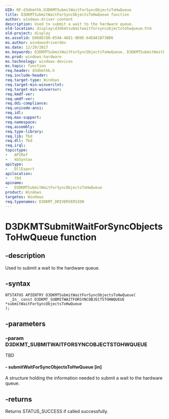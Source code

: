 ```yaml
---
UID: NF:d3dkmthk.D3DKMTSubmitWaitForSyncObjectsToHwQueue
title: D3DKMTSubmitWaitForSyncObjectsToHwQueue function
author: windows-driver-content
description: Used to submit a wait to the hardware queue.
old-location: display\d3dkmtsubmitwaitforsyncobjectstohwqueue.htm
old-project: display
ms.assetid: E068ECD0-059A-46E1-9D9E-64EA81B73BD6
ms.author: windowsdriverdev
ms.date: 12/29/2017
ms.keywords: D3DKMTSubmitWaitForSyncObjectsToHwQueue, D3DKMTSubmitWaitForSyncObjectsToHwQueue function [Display Devices], display.d3dkmtsubmitwaitforsyncobjectstohwqueue, d3dkmthk/D3DKMTSubmitWaitForSyncObjectsToHwQueue
ms.prod: windows-hardware
ms.technology: windows-devices
ms.topic: function
req.header: d3dkmthk.h
req.include-header: 
req.target-type: Windows
req.target-min-winverclnt: 
req.target-min-winversvr: 
req.kmdf-ver: 
req.umdf-ver: 
req.ddi-compliance: 
req.unicode-ansi: 
req.idl: 
req.max-support: 
req.namespace: 
req.assembly: 
req.type-library: 
req.lib: Tbd
req.dll: Tbd
req.irql: 
topictype:
-	APIRef
-	kbSyntax
apitype:
-	DllExport
apilocation:
-	tbd
apiname:
-	D3DKMTSubmitWaitForSyncObjectsToHwQueue
product: Windows
targetos: Windows
req.typenames: D3DKMT_DRIVERVERSION
---
```


# D3DKMTSubmitWaitForSyncObjectsToHwQueue function


## -description


Used to submit a wait to the hardware queue.


## -syntax


````
NTSTATUS APIENTRY D3DKMTSubmitWaitForSyncObjectsToHwQueue(
  _In_ const D3DKMT_SUBMITWAITFORSYNCOBJECTSTOHWQUEUE *submitWaitForSyncObjectsToHwQueue
);
````


## -parameters




### -param D3DKMT_SUBMITWAITFORSYNCOBJECTSTOHWQUEUE

TBD




#### - submitWaitForSyncObjectsToHwQueue [in]

A structure holding the information needed to submit a wait to the hardware queue.


## -returns



Returns STATUS_SUCCESS if called successfully. 



